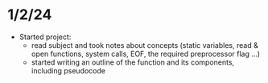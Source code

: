 # 1/2/24
- Started project:
	- read subject and took notes about concepts  (static variables, read & open functions, system calls, EOF, the required preprocessor flag ...)
	- started writing an outline of the function and its components, including pseudocode